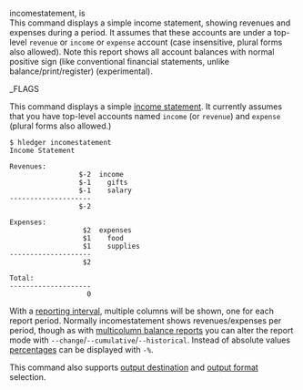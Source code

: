 incomestatement, is\
This command displays a simple income statement, showing revenues
and expenses during a period. It assumes that these accounts are under a
top-level `revenue` or `income` or `expense` account (case insensitive,
plural forms also allowed).
Note this report shows all account balances with normal positive sign
(like conventional financial statements, unlike balance/print/register)
(experimental).

_FLAGS

This command displays a simple
[income statement](http://en.wikipedia.org/wiki/Income_statement).  It
currently assumes that you have top-level accounts named `income` (or
`revenue`) and `expense` (plural forms also allowed.)

```shell
$ hledger incomestatement
Income Statement

Revenues:
                 $-2  income
                 $-1    gifts
                 $-1    salary
--------------------
                 $-2

Expenses:
                  $2  expenses
                  $1    food
                  $1    supplies
--------------------
                  $2

Total:
--------------------
                   0
```

With a [reporting interval](#reporting-interval), multiple columns
will be shown, one for each report period.
Normally incomestatement shows revenues/expenses per period, though
as with [multicolumn balance reports](#multicolumn-balance-reports)
you can alter the report mode with `--change`/`--cumulative`/`--historical`.
Instead of absolute values [percentages](#percentages) can be displayed
with `-%`.

This command also supports
[output destination](hledger.html#output-destination) and
[output format](hledger.html#output-format) selection.
